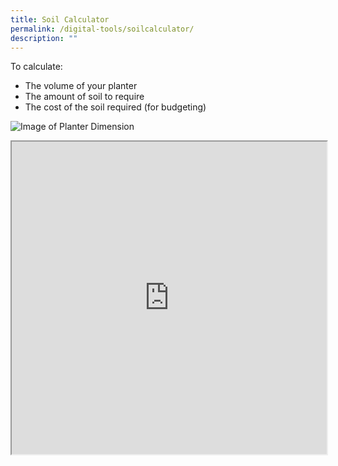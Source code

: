 ```yaml
---
title: Soil Calculator
permalink: /digital-tools/soilcalculator/
description: ""
---
```

To calculate:
- The volume of your planter
- The amount of soil to require
- The cost of the soil required (for budgeting)

![Image of Planter Dimension]()

<iframe style="width:100%;height:500px" src="https://www.checkfirst.gov.sg/c/0d75a8a5-f1a3-46d5-8b08-2182bfba6277"></iframe>